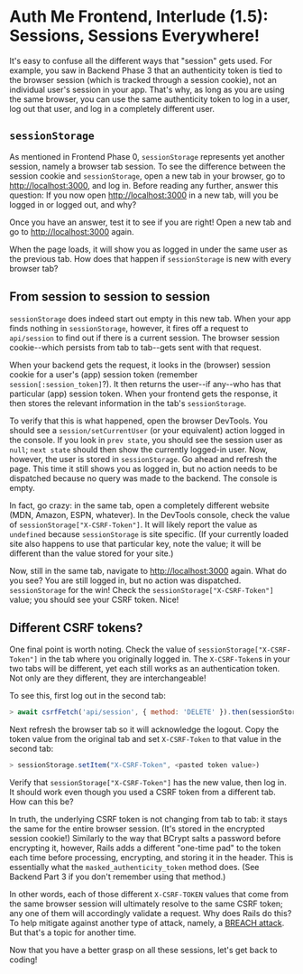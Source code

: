 # Auth Me Frontend, Interlude (1.5): Sessions, Sessions Everywhere!

It's easy to confuse all the different ways that "session" gets used. For
example, you saw in Backend Phase 3 that an authenticity token is tied to the
browser session (which is tracked through a session cookie), not an individual
user's session in your app. That's why, as long as you are using the same
browser, you can use the same authenticity token to log in a user, log out that
user, and log in a completely different user.

## `sessionStorage`

As mentioned in Frontend Phase 0, `sessionStorage` represents yet another
session, namely a browser tab session. To see the difference between the session
cookie and `sessionStorage`, open a new tab in your browser, go to
[http://localhost:3000], and log in. Before reading any further, answer this
question: If you now open [http://localhost:3000] in a new tab, will you be
logged in or logged out, and why?

Once you have an answer, test it to see if you are right! Open a new tab and go
to [http://localhost:3000] again.

When the page loads, it will show you as logged in under the same user as the
previous tab. How does that happen if `sessionStorage` is new with every browser
tab?

## From session to session to session

`sessionStorage` does indeed start out empty in this new tab. When your app
finds nothing in `sessionStorage`, however, it fires off a request to
`api/session` to find out if there is a current session. The browser session
cookie--which persists from tab to tab--gets sent with that request.

When your backend gets the request, it looks in the (browser) session cookie for
a user's (app) session token (remember `session[:session_token]`?). It then
returns the user--if any--who has that particular (app) session token. When your
frontend gets the response, it then stores the relevant information in the tab's
`sessionStorage`.

To verify that this is what happened, open the browser DevTools. You should see
a `session/setCurrentUser` (or your equivalent) action logged in the console. If
you look in `prev state`, you should see the session user as `null`; `next
state` should then show the currently logged-in user. Now, however, the user is
stored in `sessionStorage`. Go ahead and refresh the page. This time it still
shows you as logged in, but no action needs to be dispatched because no query
was made to the backend. The console is empty.

In fact, go crazy: in the same tab, open a completely different website (MDN,
Amazon, ESPN, whatever). In the DevTools console, check the value of
`sessionStorage["X-CSRF-Token"]`. It will likely report the value as `undefined`
because `sessionStorage` is site specific. (If your currently loaded site also
happens to use that particular key, note the value; it will be different than
the value stored for your site.)

Now, still in the same tab, navigate to [http://localhost:3000] again. What do
you see? You are still logged in, but no action was dispatched. `sessionStorage`
for the win! Check the `sessionStorage["X-CSRF-Token"]` value; you should see
your CSRF token. Nice!

## Different CSRF tokens?

One final point is worth noting. Check the value of
`sessionStorage["X-CSRF-Token"]` in the tab where you originally logged in. The
`X-CSRF-Token`s in your two tabs will be different, yet each still works as an
authentication token. Not only are they different, they are interchangeable!

To see this, first log out in the second tab:

```js
> await csrfFetch('api/session', { method: 'DELETE' }).then(sessionStorage.removeItem("currentUser"))
```

Next refresh the browser tab so it will acknowledge the logout. Copy the token
value from the original tab and set `X-CSRF-Token` to that value in the second
tab:

```js
> sessionStorage.setItem("X-CSRF-Token", <pasted token value>)
```

Verify that `sessionStorage["X-CSRF-Token"]` has the new value, then log in. It
should work even though you used a CSRF token from a different tab. How can this
be?

In truth, the underlying CSRF token is not changing from tab to tab: it stays
the same for the entire browser session. (It's stored in the encrypted session
cookie!) Similarly to the way that BCrypt salts a password before encrypting it,
however, Rails adds a different "one-time pad" to the token each time before
processing, encrypting, and storing it in the header. This is essentially what
the `masked_authenticity_token` method does. (See Backend Part 3 if you don't
remember using that method.)

In other words, each of those different `X-CSRF-TOKEN` values that come from the
same browser session will ultimately resolve to the same CSRF token; any one of
them will accordingly validate a request. Why does Rails do this? To help
mitigate against another type of attack, namely, a [BREACH attack]. But that's a
topic for another time.

Now that you have a better grasp on all these sessions, let's get back to
coding!

[http://localhost:3000]: http://localhost:3000
[BREACH attack]: https://en.wikipedia.org/wiki/BREACH
